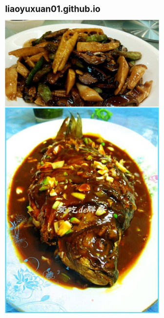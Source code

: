 # liaoyuxuan01.github.io
![tp1](https://github.com/liaoyuxuan01/liaoyuxuan01.github.io/blob/main/0eb30f2442a7d933c89591ad3d00c61373f08302ab90.jfif)
![tp2](https://github.com/liaoyuxuan01/liaoyuxuan01.github.io/blob/main/201102151525284.jfif)
